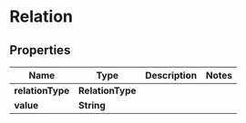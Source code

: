 

# Relation


## Properties

| Name | Type | Description | Notes |
|------------ | ------------- | ------------- | -------------|
|**relationType** | **RelationType** |  |  |
|**value** | **String** |  |  |



